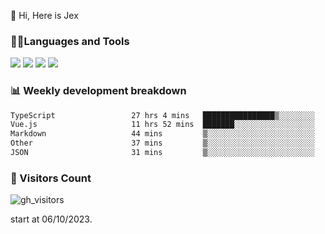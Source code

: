  👋 Hi, Here is Jex

 

### 🧑‍💻Languages and Tools

<code><a href="https://react.dev"><img src="https://api.iconify.design/logos:react.svg" /></a></code>
<code><a href="https://github.com/vuejs/core"><img src="https://api.iconify.design/logos:vue.svg" /></a></code> 
<code><a href="https://github.com/microsoft/TypeScript"><img src="https://api.iconify.design/logos:typescript-icon.svg" /></a></code>
<code><a href="https://threejs.org/"><img src="https://api.iconify.design/logos:threejs.svg" /></a></code>

### 📊 Weekly development breakdown

<!--START_SECTION:waka-->

```txt
TypeScript                 27 hrs 4 mins   ████████████████▒░░░░░░░░   65.03 %
Vue.js                     11 hrs 52 mins  ███████░░░░░░░░░░░░░░░░░░   28.54 %
Markdown                   44 mins         ▒░░░░░░░░░░░░░░░░░░░░░░░░   01.78 %
Other                      37 mins         ▒░░░░░░░░░░░░░░░░░░░░░░░░   01.49 %
JSON                       31 mins         ▒░░░░░░░░░░░░░░░░░░░░░░░░   01.28 %
```

<!--END_SECTION:waka-->


### 👀 Visitors Count

![gh_visitors](https://profile-counter.glitch.me/jexlau/count.svg)

start at 06/10/2023.
